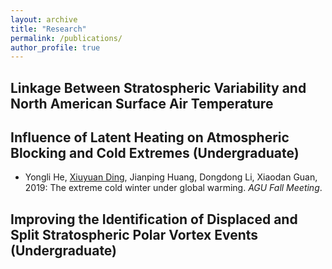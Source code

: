 ```yaml
---
layout: archive
title: "Research"
permalink: /publications/
author_profile: true
---
```


## Linkage Between Stratospheric Variability and North American Surface Air Temperature


## Influence of Latent Heating on Atmospheric Blocking and Cold Extremes (Undergraduate)

* Yongli He, <ins>Xiuyuan Ding</ins>, Jianping Huang, Dongdong Li, Xiaodan Guan, 2019: The extreme cold winter under global warming. _AGU Fall Meeting_.

## Improving the Identification of Displaced and Split Stratospheric Polar Vortex Events (Undergraduate)

